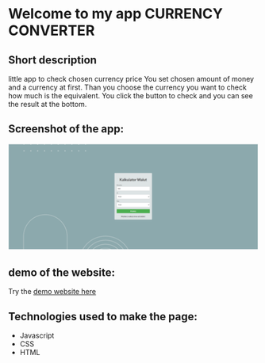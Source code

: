 # Welcome to my app CURRENCY CONVERTER
## Short description
little app to check chosen currency price
You set chosen amount of money and a currency at first.
Than you choose the currency you want to check how much is the equivalent.
You click the button to check and you can see the result at the bottom.
## Screenshot of the app:
![app screenshot](img/demo.png)
## demo of the website:
Try the [demo website here](https://wojciechluczak.github.io/currencyConverter)
## Technologies used to make the page:
- Javascript 
- CSS
- HTML
